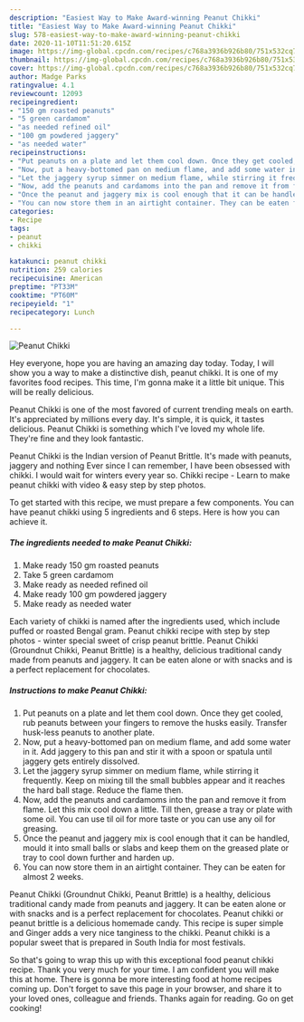```yaml
---
description: "Easiest Way to Make Award-winning Peanut Chikki"
title: "Easiest Way to Make Award-winning Peanut Chikki"
slug: 578-easiest-way-to-make-award-winning-peanut-chikki
date: 2020-11-10T11:51:20.615Z
image: https://img-global.cpcdn.com/recipes/c768a3936b926b80/751x532cq70/peanut-chikki-recipe-main-photo.jpg
thumbnail: https://img-global.cpcdn.com/recipes/c768a3936b926b80/751x532cq70/peanut-chikki-recipe-main-photo.jpg
cover: https://img-global.cpcdn.com/recipes/c768a3936b926b80/751x532cq70/peanut-chikki-recipe-main-photo.jpg
author: Madge Parks
ratingvalue: 4.1
reviewcount: 12093
recipeingredient:
- "150 gm roasted peanuts"
- "5 green cardamom"
- "as needed refined oil"
- "100 gm powdered jaggery"
- "as needed water"
recipeinstructions:
- "Put peanuts on a plate and let them cool down. Once they get cooled, rub peanuts between your fingers to remove the husks easily. Transfer husk-less peanuts to another plate."
- "Now, put a heavy-bottomed pan on medium flame, and add some water in it. Add jaggery to this pan and stir it with a spoon or spatula until jaggery gets entirely dissolved."
- "Let the jaggery syrup simmer on medium flame, while stirring it frequently. Keep on mixing till the small bubbles appear and it reaches the hard ball stage. Reduce the flame then."
- "Now, add the peanuts and cardamoms into the pan and remove it from flame. Let this mix cool down a little. Till then, grease a tray or plate with some oil. You can use til oil for more taste or you can use any oil for greasing."
- "Once the peanut and jaggery mix is cool enough that it can be handled, mould it into small balls or slabs and keep them on the greased plate or tray to cool down further and harden up."
- "You can now store them in an airtight container. They can be eaten for almost 2 weeks."
categories:
- Recipe
tags:
- peanut
- chikki

katakunci: peanut chikki 
nutrition: 259 calories
recipecuisine: American
preptime: "PT33M"
cooktime: "PT60M"
recipeyield: "1"
recipecategory: Lunch

---
```



![Peanut Chikki](https://img-global.cpcdn.com/recipes/c768a3936b926b80/751x532cq70/peanut-chikki-recipe-main-photo.jpg)

Hey everyone, hope you are having an amazing day today. Today, I will show you a way to make a distinctive dish, peanut chikki. It is one of my favorites food recipes. This time, I'm gonna make it a little bit unique. This will be really delicious.

Peanut Chikki is one of the most favored of current trending meals on earth. It's appreciated by millions every day. It's simple, it is quick, it tastes delicious. Peanut Chikki is something which I've loved my whole life. They're fine and they look fantastic.

Peanut Chikki is the Indian version of Peanut Brittle. It&#39;s made with peanuts, jaggery and nothing Ever since I can remember, I have been obsessed with chikki. I would wait for winters every year so. Chikki recipe - Learn to make peanut chikki with video &amp; easy step by step photos.


To get started with this recipe, we must prepare a few components. You can have peanut chikki using 5 ingredients and 6 steps. Here is how you can achieve it.

<!--inarticleads1-->

##### The ingredients needed to make Peanut Chikki:

1. Make ready 150 gm roasted peanuts
1. Take 5 green cardamom
1. Make ready as needed refined oil
1. Make ready 100 gm powdered jaggery
1. Make ready as needed water


Each variety of chikki is named after the ingredients used, which include puffed or roasted Bengal gram. Peanut chikki recipe with step by step photos - winter special sweet of crisp peanut brittle. Peanut Chikki (Groundnut Chikki, Peanut Brittle) is a healthy, delicious traditional candy made from peanuts and jaggery. It can be eaten alone or with snacks and is a perfect replacement for chocolates. 

<!--inarticleads2-->

##### Instructions to make Peanut Chikki:

1. Put peanuts on a plate and let them cool down. Once they get cooled, rub peanuts between your fingers to remove the husks easily. Transfer husk-less peanuts to another plate.
1. Now, put a heavy-bottomed pan on medium flame, and add some water in it. Add jaggery to this pan and stir it with a spoon or spatula until jaggery gets entirely dissolved.
1. Let the jaggery syrup simmer on medium flame, while stirring it frequently. Keep on mixing till the small bubbles appear and it reaches the hard ball stage. Reduce the flame then.
1. Now, add the peanuts and cardamoms into the pan and remove it from flame. Let this mix cool down a little. Till then, grease a tray or plate with some oil. You can use til oil for more taste or you can use any oil for greasing.
1. Once the peanut and jaggery mix is cool enough that it can be handled, mould it into small balls or slabs and keep them on the greased plate or tray to cool down further and harden up.
1. You can now store them in an airtight container. They can be eaten for almost 2 weeks.


Peanut Chikki (Groundnut Chikki, Peanut Brittle) is a healthy, delicious traditional candy made from peanuts and jaggery. It can be eaten alone or with snacks and is a perfect replacement for chocolates. Peanut chikki or peanut brittle is a delicious homemade candy. This recipe is super simple and Ginger adds a very nice tanginess to the chikki. Peanut chikki is a popular sweet that is prepared in South India for most festivals. 

So that's going to wrap this up with this exceptional food peanut chikki recipe. Thank you very much for your time. I am confident you will make this at home. There is gonna be more interesting food at home recipes coming up. Don't forget to save this page in your browser, and share it to your loved ones, colleague and friends. Thanks again for reading. Go on get cooking!
